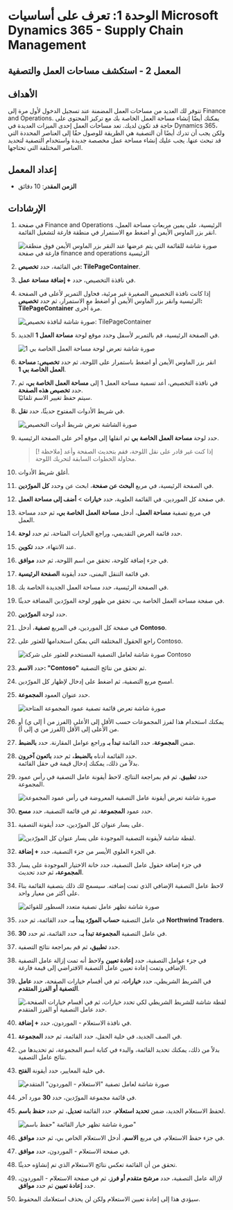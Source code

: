 ﻿---
lab:
    title: 'المعمل 2: استكشف مساحات العمل والتصفية'
    module: 'الوحدة 1: تعرف على أساسيات Microsoft Dynamics 365 Supply Chain Management'
---

# الوحدة 1: تعرف على أساسيات Microsoft Dynamics 365 - Supply Chain Management

## المعمل 2 - استكشف مساحات العمل والتصفية

## الأهداف

تتوفر لك العديد من مساحات العمل المضمنة عند تسجيل الدخول لأول مرة إلى Finance and Operations. يمكنك أيضًا إنشاء مساحة العمل الخاصة بك مع تركيز المحتوى على حاجة قد تكون لديك. تعد مساحات العمل إحدى الميزات العديدة في Dynamics 365، ولكن يجب أن تدرك أيضًا أن التصفية هي الطريقة للوصول حقًا إلى العناصر المحددة التي قد تبحث عنها. يجب عليك إنشاء مساحة عمل مخصصة جديدة واستخدام التصفية لتحديد العناصر المختلفة التي تحتاجها.

## إعداد المعمل

   - **الزمن المقدر**: 10 دقائق

## الإرشادات

1. في صفحة Finance and Operations الرئيسية، على يمين مربعات مساحة العمل، انقر بزر الماوس الأيمن أو اضغط مع الاستمرار في منطقة فارغة لتشغيل القائمة.

    ![صورة شاشة للقائمة التي يتم عرضها عند النقر بزر الماوس الأيمن فوق منطقة فارغة في صفحة finance and operations الرئيسية](./media/m1-common-home-page-right-click-personalize.png)

1. في القائمة، حدد **تخصيص: TilePageContainer**.

1. في نافذة التخصيص، حدد **+ إضافة مساحة عمل**.

1. إذا كانت نافذة التخصيص الصغيرة غير مرئية، فحاول التمرير لأعلى في الصفحة الرئيسية وانقر بزر الماوس الأيمن أو اضغط مع الاستمرار، ثم حدد **تخصيص: TilePageContainer** مرة أخرى.

    ![صورة شاشة لنافذة تخصيص: TilePageContainer](./media/m1-common-home-page-right-click-personalize-window.png)

1. في الصفحة الرئيسية، قم بالتمرير لأسفل وحدد موقع لوحة **مساحة العمل 1** الجديد.

    ![صورة شاشة تعرض لوحة مساحة العمل الخاصة بي 1](./media/m1-common-home-page-my-workspace-1.png)

1. انقر بزر الماوس الأيمن أو اضغط باستمرار على اللوحة، ثم حدد **تخصيص: مساحة العمل الخاصة بي 1**.

1. في نافذة التخصيص، أعد تسمية مساحة العمل 1 إلى **مساحة العمل الخاصة بي،** ثم حدد **تخصيص هذه الصفحة**.  
    سيتم حفظ تغيير الاسم تلقائيًا.

1. في شريط الأدوات المفتوح حديثًا، حدد **نقل**.

    ![صورة الشاشة تعرض شريط أدوات التخصيص](./media/m1-common-personize-this-page-toolbar.png)

1. حدد لوحة **مساحة العمل الخاصة بي** ثم انقلها إلى موقع آخر على الصفحة الرئيسية.

    > [! ملاحظة] إذا كنت غير قادر على نقل اللوحة، فقم بتحديث الصفحة وأعد محاولة الخطوات السابقة لتحريك اللوحة.

1. أغلق شريط الأدوات.

1. في الصفحة الرئيسية، في مربع **البحث عن صفحة**، ابحث عن وحدد **كل المورّدين**.

1. في صفحة كل الموردين، في القائمة العلوية، حدد **خيارات**  >  **أضف إلى مساحة العمل**.

1. في مربع تصفية **مساحة العمل**، أدخل **مساحة العمل الخاصة بي،** ثم حدد مساحة العمل.

1. حدد قائمة العرض التقديمي، وراجع الخيارات المتاحة، ثم حدد **لوحة**.

1. عند الانتهاء، حدد **تكوين**.

1. في جزء إضافة كلوحة، تحقق من اسم اللوحة، ثم حدد **موافق**.

1. في قائمة التنقل اليمنى، حدد أيقونة **الصفحة الرئيسية**.

1. في الصفحة الرئيسية، حدد مساحة العمل الجديدة الخاصة بك.

1. في صفحة مساحة العمل الخاصة بي، تحقق من ظهور لوحة المورّدين المضافة حديثًا.

1. حدد لوحة **المورّدين**.

1. في صفحة كل الموردين، في المربع **تصفية**، أدخل **Contoso**.

1. راجع الحقول المختلفة التي يمكن استخدامها للعثور على Contoso.

    ![صورة شاشة لعامل التصفية المستخدم للعثور على شركة Contoso](./media/m1-common-filter-vendor-contoso.png)

1. حدد **الاسم: "Contoso"** ثم تحقق من نتائج التصفية.

1. امسح مربع التصفية، ثم اضغط على إدخال لإظهار كل المورّدين.

1. حدد عنوان العمود **المجموعة**.

    ![صورة شاشة تعرض قائمة تصفية عمود المجموعة المتاحة](./media/m1-common-filter-group-column.png)

1. يمكنك استخدام هذا لفرز المجموعات حسب الأقل إلى الأعلى (الفرز من أ إلى ي) أو من الأعلى إلى الأقل (الفرز من ي إلى أ).

1. ضمن **المجموعة**، حدد القائمة **تبدأ بـ** وراجع عوامل المقارنة. حدد **بالضبط**.

1. حدد القائمة أدناه **بالضبط،** ثم حدد **بائعون آخرون**.  
    بدلاً من ذلك، يمكنك إدخال قيمة في حقل القائمة.

1. حدد **تطبيق**، ثم قم بمراجعة النتائج. لاحظ أيقونة عامل التصفية في رأس عمود المجموعة.

    ![صورة شاشة تعرض أيقونة عامل التصفية المعروضة في رأس عمود المجموعة](./media/m1-common-group-column-filter.png)

1. حدد عمود **المجموعة**، ثم في قائمة التصفية، حدد **مسح**.

1. على يسار عنوان كل المورّدين، حدد أيقونة التصفية.

    ![لقطة شاشة لأيقونة التصفية الموجودة على يسار عنوان كل المورّدين.](./media/m1-common-all-vendors-page-filter.png)

1. في الجزء العلوي الأيسر من جزء التصفية، حدد **+ إضافة**.

1. في جزء إضافة حقول عامل التصفية، حدد خانة الاختيار الموجودة على يسار **المجموعة،** ثم حدد تحديث.

1. لاحظ عامل التصفية الإضافي الذي تمت إضافته. سيسمح لك ذلك بتصفية القائمة بناءً على أكثر من معيار واحد.

    ![صورة شاشة تظهر عامل تصفية متعدد السطور للقوائم](./media/m1-common-multi-line-filter.png)

1. في عامل التصفية **حساب المورّد يبدأ بـ**، حدد القائمة، ثم حدد **Northwind Traders**.

1. في عامل التصفية **المجموعة تبدأ بـ**، حدد القائمة، ثم حدد **30**.

1. حدد **تطبيق،** ثم قم بمراجعة نتائج التصفية.

1. في جزء عوامل التصفية، حدد **إعادة تعيين** ولاحظ أنه تمت إزالة عامل التصفية الإضافي وتمت إعادة تعيين عامل التصفية الافتراضي إلى قيمة فارغة.

1. في الشريط الشريطي، حدد **خيارات**، ثم في أقسام خيارات الصفحة، حدد **عامل التصفية أو الفرز المتقدم**.

    ![لقطة شاشة للشريط الشريطي لكي تحدد خيارات، ثم في أقسام خيارات الصفحة، حدد عامل التصفية أو الفرز المتقدم.](./media/m1-common-advanced-filter-sort-ribbon.png)

1. في نافذة الاستعلام - الموردون، حدد **+ إضافة**.

1. في الصف الجديد، في خلية الحقل، حدد القائمة، ثم حدد **المجموعة**.

1. بدلاً من ذلك، يمكنك تحديد القائمة، والبدء في كتابة اسم المجموعة، ثم تحديدها من نتائج عامل التصفية.

1. في خلية المعايير، حدد أيقونة **الفتح.**

    ![صورة شاشة لعامل تصفية "الاستعلام - الموردون" المتقدم](./media/m1-common-inquire-vendor-advanced-filter.png)

1. في قائمة مجموعة المورّدين، حدد **30** مورد آخر.

1. لحفظ الاستعلام الجديد، ضمن **تحديد استعلام**، حدد القائمة **تعديل**، ثم حدد **حفظ باسم**.

    ![صورة شاشة تظهر خيار القائمة "حفظ باسم"](./media/m1-common-inquiry-vendors-advanced-filter-save-as.png)

1. في جزء حفظ الاستعلام، في مربع **الاسم**، أدخل الاستعلام الخاص بي، ثم حدد **موافق**.

1. في صفحة الاستعلام - الموردون، حدد **موافق**.

1. تحقق من أن القائمة تعكس نتائج الاستعلام الذي تم إنشاؤه حديثًا.

1. لإزالة عامل التصفية، حدد **مرشح متقدم أو فرز**، ثم في صفحة الاستعلام - الموردون، حدد **إعادة تعيين** ثم حدد **موافق**.

1. سيؤدي هذا إلى إعادة تعيين الاستعلام ولكن لن يحذف استعلامك المحفوظ.
